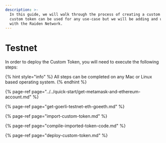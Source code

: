 ```yaml
---
description: >-
  In this guide, we will walk through the process of creating a custom token. A
  custom token can be used for any use-case but we will be adding and using it
  with the Raiden Network.
---
```


# Testnet

In order to deploy the Custom Token, you will need to execute the following steps:

{% hint style="info" %}
All steps can be completed on any Mac or Linux based operating system.
{% endhint %}

{% page-ref page="../../quick-start/get-metamask-and-ethereum-account.md" %}

{% page-ref page="get-goerli-testnet-eth-goeeth.md" %}

{% page-ref page="import-custom-token.md" %}

{% page-ref page="compile-imported-token-code.md" %}

{% page-ref page="deploy-custom-token.md" %}

